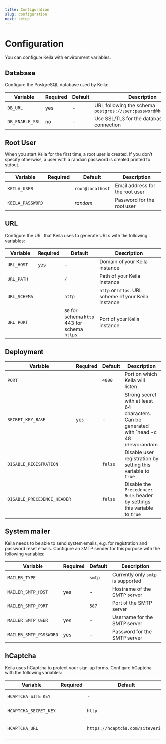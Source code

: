 ```yaml
---
title: Configuration
slug: configuration
next: setup
---
```


# Configuration

You can configure Keila with environment variables.

## Database
Configure the PostgreSQL database used by Keila:

| Variable      | Required | Default | Description  |
| ---------------- | -------- | ------- | --------------------------------------- |
| `DB_URL`         | yes      | -       | URL following the schema `postgres://user:password@host/database` |
| `DB_ENABLE_SSL`  | no       | -       | Use SSL/TLS for the database connection |

## Root User
When you start Keila for the first time, a root user is created. If you don’t
specify otherwise, a user with a random password is created printed to
stdout.

| Variable      | Required | Default | Description  |
| ---------------- | -------- | ------- | --------------------------------------- |
| `KEILA_USER`     |          | `root@localhost` | Email address for the root user |
| `KEILA_PASSWORD` |          | *random* | Password for the root user           |

## URL
Configure the URL that Keila uses to generate URLs with the following variables:


| Variable      | Required | Default | Description  |
| ------------- | -------- | ------- | --------------------------------------- |
| `URL_HOST`    | yes      | -       | Domain of your Keila instance           |
| `URL_PATH`    |          | `/`     | Path of your Keila instance             |
| `URL_SCHEMA`  |          | `http`  | `http` or `https`. URL scheme of your Keila instance |
| `URL_PORT`    |          | `80` for schema `http`<br>443 for schema `https` | Port of your Keila instance |

## Deployment

| Variable               | Required | Default | Description                    |
| ---------------------- | -------- | ------- | ------------------------------ |
| `PORT`                 |          | `4000`  | Port on which Keila will listen |
| `SECRET_KEY_BASE`      | yes      | -       | Strong secret with at least 64 characters. Can be generated with `head -c 48 /dev/urandom | base64` |
| `DISABLE_REGISTRATION` |          | `false` | Disable user registration by setting this variable to `true` |
| `DISABLE_PRECEDENCE_HEADER` |     | `false` | Disable the `Precedence: Bulk` header by settings this variable to `true` |

## System mailer
Keila needs to be able to send system emails, e.g. for registration and password
reset emails. Configure an SMTP sender for this purpose with the following
variables:

| Variable               | Required | Default | Description                    |
| ---------------------- | -------- | ------- | ------------------------------ |
| `MAILER_TYPE`          |          | `smtp`  | Currently only `smtp` is supported |
| `MAILER_SMTP_HOST`     | yes      | -       | Hostname of the SMTP server    |
| `MAILER_SMTP_PORT`     |          | `587`   | Port of the SMTP server   |
| `MAILER_SMTP_USER`     | yes      | -       | Username for the SMTP server   |
| `MAILER_SMTP_PASSWORD` | yes      | -       | Password for the SMTP server   |

## hCaptcha
Keila uses hCaptcha to protect your sign-up forms. Configure hCaptcha with the
following variables:

| Variable              | Required | Default | Description                     |
| --------------------- | -------- | ------- | ------------------------------- |
| `HCAPTCHA_SITE_KEY`   |          | -       | hCaptcha site key               |
| `HCAPTCHA_SECRET_KEY` |          | `http`  | hCaptcha secret key             |
| `HCAPTCHA_URL`        |          | `https://hcaptcha.com/siteverify` | hCaptcha verification URL |
